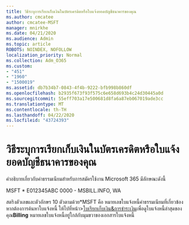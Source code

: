 ```yaml
---
title: วิธีระบุการเรียกเก็บเงินในบัตรเครดิตหรือใบแจ้งยอดบัญชีธนาคารของคุณ
ms.author: cmcatee
author: cmcatee-MSFT
manager: mnirkhe
ms.date: 04/21/2020
ms.audience: Admin
ms.topic: article
ROBOTS: NOINDEX, NOFOLLOW
localization_priority: Normal
ms.collection: Adm_O365
ms.custom:
- "451"
- "1960"
- "1500019"
ms.assetid: db7b34b7-0843-4f4b-9222-bfb998b860df
ms.openlocfilehash: b2935f673f93f575c6e658d693b4c24d30445a0d
ms.sourcegitcommit: 55eff703a17e500681d8fa6a87eb067019ade3cc
ms.translationtype: MT
ms.contentlocale: th-TH
ms.lasthandoff: 04/22/2020
ms.locfileid: "43724393"
---
```

# <a name="how-to-identify-a-charge-on-your-credit-card-or-bank-statement"></a>วิธีระบุการเรียกเก็บเงินในบัตรเครดิตหรือใบแจ้งยอดบัญชีธนาคารของคุณ

คําอธิบายเกี่ยวกับค่าธรรมเนียมสําหรับการสมัครใช้งาน Microsoft 365 มีลักษณะดังนี้
  
MSFT \* E012345ABC 0000 - MSBILL.INFO, WA
  
สตริงตัวเลขและตัวอักษร 10 ตัวตามด้วย\*MSFT คือ หมายเลขใบแจ้งหนี้ค่าธรรมเนียมที่เกี่ยวข้อง หากต้องการค้นหาใบแจ้งหนี้ ให้ไปที่หน้า\>[ใบเรียกเก็บเงิน&การชําระเงิน](https://go.microsoft.com/fwlink/p/?linkid=848039)เพื่อดูใบแจ้งหนี้ล่าสุดของคุณ**Billing** หมายเลขใบแจ้งหนี้อยู่ใกล้กับมุมขวาของเอกสารใบแจ้งหนี้